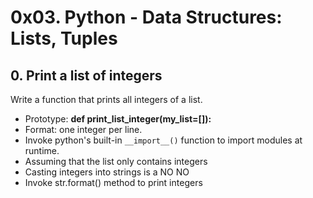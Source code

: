 # 0x03. Python - Data Structures: Lists, Tuples


## 0. Print a list of integers

Write a function that prints all integers of a list.

- Prototype: **def print_list_integer(my_list=[]):**
- Format: one integer per line.
- Invoke python's built-in `__import__()` function to 
  import modules at runtime.
- Assuming that the list only contains integers
- Casting integers into strings is a NO NO
- Invoke str.format() method to print integers
